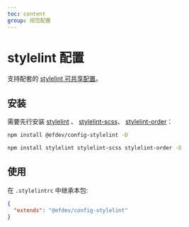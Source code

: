 ```yaml
---
toc: content
group: 规范配置
---
```


# stylelint 配置

支持配套的 [stylelint 可共享配置](https://stylelint.io/user-guide/configure)。

## 安装

需要先行安装 [stylelint](https://www.npmjs.com/package/stylelint) 、 [stylelint-scss](https://www.npmjs.com/package/stylelint-scss)、 [stylelint-order](https://www.npmjs.com/package/stylelint-order)：

```bash
npm install @efdev/config-stylelint -D
```

```bash
npm install stylelint stylelint-scss stylelint-order -D
```

## 使用

在 `.stylelintrc` 中继承本包:

```json
{
  "extends": "@efdev/config-stylelint"
}
```
